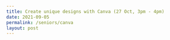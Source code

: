 ```yaml
---
title: Create unique designs with Canva (27 Oct, 3pm - 4pm)
date: 2021-09-05
permalink: /seniors/canva
layout: post
---
```

